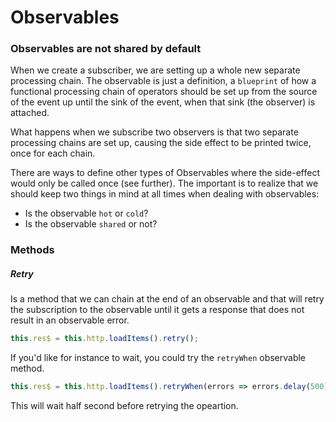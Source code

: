 # Observables

### Observables are not shared by default
When we create a subscriber, we are setting up a whole new separate processing chain. The observable is just a definition, a `blueprint` of how a functional processing chain of operators should be set up from the source of the event up until the sink of the event, when that sink (the observer) is attached.

What happens when we subscribe two observers is that two separate processing chains are set up, causing the side effect to be printed twice, once for each chain.

There are ways to define other types of Observables where the side-effect would only be called once (see further). The important is to realize that we should keep two things in mind at all times when dealing with observables:

* Is the observable `hot` or `cold`?
* Is the observable `shared` or not?


### Methods
##### Retry
Is a method that we can chain at the end of an observable and that will retry the subscription to the observable until it gets a response that does not result in an observable error.

```javascript
this.res$ = this.http.loadItems().retry();
```

If you'd like for instance to wait, you could try the `retryWhen` observable method.

```javascript
this.res$ = this.http.loadItems().retryWhen(errors => errors.delay(500));
```

This will wait half second before retrying the opeartion.
